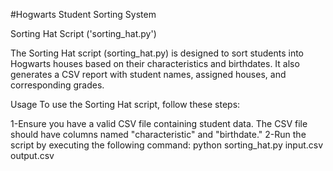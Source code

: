 #Hogwarts Student Sorting System	

Sorting Hat Script ('sorting_hat.py')

The Sorting Hat script (sorting_hat.py) is designed to sort students into Hogwarts houses based on their characteristics and birthdates. It also generates a CSV report with student names, assigned houses, and corresponding grades.

Usage
To use the Sorting Hat script, follow these steps:

1-Ensure you have a valid CSV file containing student data. The CSV file should have columns named "characteristic" and "birthdate."
2-Run the script by executing the following command:
	python sorting_hat.py input.csv output.csv

